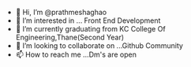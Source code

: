 - 👋 Hi, I’m @prathmeshaghao
- 👀 I’m interested in ... Front End Development 
- 🌱 I’m currently graduating from KC College Of Engineering,Thane(Second Year)
- 💞️ I’m looking to collaborate on ...Github Community 
- 📫 How to reach me ...Dm's are open 

<!---
prathmeshaghao/prathmeshaghao is a ✨ special ✨ repository because its `README.md` (this file) appears on your GitHub profile.
You can click the Preview link to take a look at your changes.
--->
